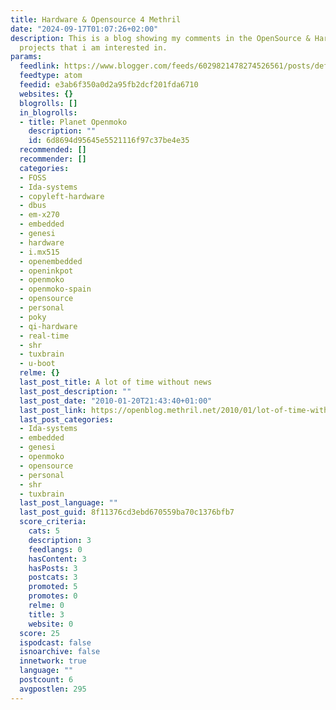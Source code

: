 ```yaml
---
title: Hardware & Opensource 4 Methril
date: "2024-09-17T01:07:26+02:00"
description: This is a blog showing my comments in the OpenSource & Hardware related
  projects that i am interested in.
params:
  feedlink: https://www.blogger.com/feeds/6029821478274526561/posts/default/-/openmoko
  feedtype: atom
  feedid: e3ab6f350a0d2a95fb2dcf201fda6710
  websites: {}
  blogrolls: []
  in_blogrolls:
  - title: Planet Openmoko
    description: ""
    id: 6d8694d95645e5521116f97c37be4e35
  recommended: []
  recommender: []
  categories:
  - FOSS
  - Ida-systems
  - copyleft-hardware
  - dbus
  - em-x270
  - embedded
  - genesi
  - hardware
  - i.mx515
  - openembedded
  - openinkpot
  - openmoko
  - openmoko-spain
  - opensource
  - personal
  - poky
  - qi-hardware
  - real-time
  - shr
  - tuxbrain
  - u-boot
  relme: {}
  last_post_title: A lot of time without news
  last_post_description: ""
  last_post_date: "2010-01-20T21:43:40+01:00"
  last_post_link: https://openblog.methril.net/2010/01/lot-of-time-without-news.html
  last_post_categories:
  - Ida-systems
  - embedded
  - genesi
  - openmoko
  - opensource
  - personal
  - shr
  - tuxbrain
  last_post_language: ""
  last_post_guid: 8f11376cd3ebd670559ba70c1376bfb7
  score_criteria:
    cats: 5
    description: 3
    feedlangs: 0
    hasContent: 3
    hasPosts: 3
    postcats: 3
    promoted: 5
    promotes: 0
    relme: 0
    title: 3
    website: 0
  score: 25
  ispodcast: false
  isnoarchive: false
  innetwork: true
  language: ""
  postcount: 6
  avgpostlen: 295
---
```

